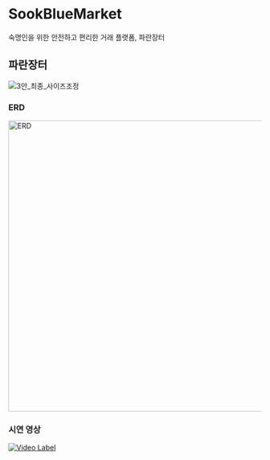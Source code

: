 # SookBlueMarket
숙명인을 위한 안전하고 편리한 거래 플랫폼, 파란장터 

## 파란장터
![3안_최종_사이즈조정](https://github.com/user-attachments/assets/05c00ef2-a344-4757-84e2-ea6c9e628d92)

### ERD
<img width="579" alt="ERD" src="https://github.com/user-attachments/assets/17863cd4-366e-4c3f-8035-2c12922cff62">

### 시연 영상
[![Video Label](http://img.youtube.com/vi/NExNRMsGVTk/0.jpg)](https://youtu.be/NExNRMsGVTk)
